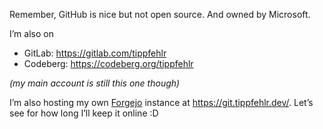 Remember, GitHub is nice but not open source. And owned by Microsoft.

I’m also on

- GitLab: <https://gitlab.com/tippfehlr>
- Codeberg: <https://codeberg.org/tippfehlr>

*(my main account is still this one though)*

I’m also hosting my own [Forgejo](https://codeberg.org/forgejo/forgejo) instance
at <https://git.tippfehlr.dev/>.
Let’s see for how long I’ll keep it online :D



<!-- ### Welcome, stranger 👋 -->
<!---->
<!-- [![](https://github-readme-stats.vercel.app/api?username=tippfehlr&count_private=false&hide_border=true&show_owner=true&show_icons=true&theme=dark#gh-dark-mode-only)](https://github.com/anuraghazra/github-readme-stats#gh-dark-mode-only) -->
<!-- [![](https://github-readme-stats.vercel.app/api?username=tippfehlr&count_private=false&hide_border=true&show_owner=true&show_icons=true&theme=default#gh-light-mode-only)](https://github.com/anuraghazra/github-readme-stats#gh-light-mode-only) -->
<!---->
<!-- [![](https://github-readme-stats.vercel.app/api/top-langs/?username=tippfehlr&layout=compact&hide_border=true&count_private=false&langs_count=6&card_width=445&theme=dark#gh-dark-mode-only)](https://github.com/anuraghazra/github-readme-stats#gh-dark-mode-only) -->
<!-- [![](https://github-readme-stats.vercel.app/api/top-langs/?username=tippfehlr&layout=compact&hide_border=true&count_private=false&langs_count=6&card_width=445&theme=default#gh-light-mode-only)](https://github.com/anuraghazra/github-readme-stats#gh-light-mode-only) -->
<!---->
<!-- [![](https://github-readme-stats.vercel.app/api/wakatime?username=tippfehlr&hide_border=true&api_domain=wakapi.tippfehlr.dev&custom_title=Wakapi%20Week%20Stats&card_width=445&layout=compact&langs_count=6&theme=dark#gh-light-mode-only)](https://tippfehlr.eu#gh-dark-mode-only) -->
<!-- [![](https://github-readme-stats.vercel.app/api/wakatime?username=tippfehlr&hide_border=true&api_domain=wakapi.tippfehlr.dev&custom_title=Wakapi%20Week%20Stats&card_width=445&layout=compact&langs_count=6&theme=default#gh-light-mode-only)](https://tippfehlr.eu#gh-light-mode-only) -->
<!---->
<!-- [![](https://github-readme-streak-stats.herokuapp.com?user=tippfehlr&hide_border=true&date_format=Y-m-d&streak_mode=weekly&theme=dark#gh-dark-mode-only)](https://github.com/anuraghazra/github-readme-stats#gh-dark-mode-only) -->
<!-- [![](https://github-readme-streak-stats.herokuapp.com?user=tippfehlr&hide_border=true&date_format=Y-m-d&streak_mode=weekly&theme=default#gh-light-mode-only)](https://github.com/anuraghazra/github-readme-stats#gh-light-mode-only) -->
